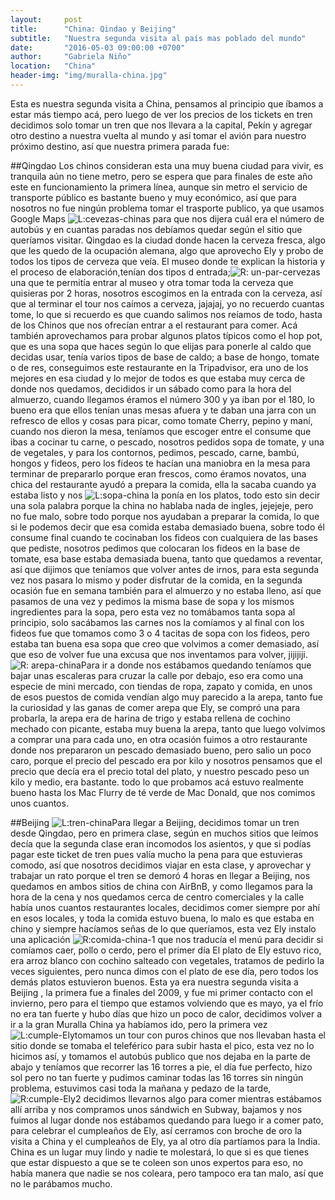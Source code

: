 ```yaml
---
layout:     post
title:      "China: Qindao y Beijing"
subtitle:   "Nuestra segunda visita al país mas poblado del mundo"
date:       "2016-05-03 09:00:00 +0700"
author:     "Gabriela Niño"
location:   "China"
header-img: "img/muralla-china.jpg"
---
```

Esta es nuestra segunda visita a China, pensamos al principio que íbamos a estar más tiempo acá, pero luego de ver
los precios de los tickets en tren decidimos solo tomar un tren que nos llevara a la capital, Pekín y agregar otro destino a nuestra vuelta al mundo y así tomar el avión para nuestro próximo destino, así que nuestra primera parada fue:

##Qingdao
Los chinos consideran esta una muy buena ciudad para vivir, es tranquila aún no tiene metro, pero se espera que para finales de este año este en funcionamiento la primera línea, aunque sin metro el servicio de transporte público es bastante bueno y muy económico, así que para nosotros no fue ningún problema tomar el trasporte publico, ya que usamos Google Maps ![L:cevezas-chinas][1] para que nos dijera cuál era el número de autobús y en cuantas paradas nos debíamos quedar según el sitio que queríamos visitar.
Qingdao es la ciudad donde hacen la cerveza fresca, algo que les quedo de la ocupación alemana, algo que aprovecho Ely y probo de todos los tipos de cerveza que veía.
El  museo donde te explican la historia y el proceso de elaboración,tenían dos tipos d entrada;![R: un-par-cervezas][2] una que te permitía entrar al museo y otra tomar toda la cerveza que quisieras por 2 horas, nosotros escogimos en la entrada con la cerveza, así que al terminar el tour nos caímos a cerveza, jajajaj, yo no recuerdo cuantas tome, lo que si recuerdo es que cuando salimos nos reíamos de todo, hasta de los Chinos que nos ofrecían entrar a el restaurant para comer.
Acá también aprovechamos para probar algunos platos típicos como el hop pot, que es una sopa que haces según lo que elijas para ponerle al caldo que decidas usar, tenía varios tipos de base de caldo; a base de hongo, tomate o de res, conseguimos este restaurante en la Tripadvisor, era uno de los mejores en esa ciudad y lo mejor de todos es que estaba muy cerca de donde nos quedamos, decididos ir un sábado como para la hora del almuerzo, cuando llegamos 
éramos el número 300 y ya iban por el 180, lo bueno era que ellos tenían unas mesas afuera y te daban una jarra con un refresco de ellos y cosas para picar, como tomate Cherry, pepino y maní, cuando nos dieron la mesa, teníamos que escoger entre el consume que ibas a  cocinar tu carne, o pescado, nosotros pedidos sopa de tomate, y una de vegetales, y para los contornos, pedimos, pescado, carne, bambú, hongos y fideos, pero los fideos te hacían una maniobra en la mesa para terminar de prepararlo porque eran frescos, como éramos novatos, una chica del restaurante ayudó a prepara la comida, ella la sacaba cuando ya estaba listo y nos ![L:sopa-china][3] la ponía en los platos, todo esto sin decir una sola palabra porque la china no hablaba nada de ingles, jejejeje, pero no fue malo, sobre todo porque nos ayudaban a preparar la comida, lo que si le podemos decir que esa comida estaba demasiado buena, sobre todo él consume final cuando te cocinaban los fideos con cualquiera de  las bases que pediste, nosotros pedimos que colocaran los fideos en la base de tomate, esa base estaba demasiada buena, tanto que quedamos a reventar, así que dijimos que teníamos que volver antes de irnos, para esta segunda vez nos pasara lo mismo y poder disfrutar de la comida, en la segunda ocasión fue en semana también para el almuerzo y no estaba lleno, así que pasamos de una vez y pedimos la misma base de sopa y los mismos ingredientes para la sopa, pero esta vez no tomábamos tanta sopa al principio, solo sacábamos las carnes nos la comíamos y al final con los fideos fue que tomamos como 3 o 4 tacitas de sopa con los fideos, pero estaba tan buena esa sopa que creo que volvimos a comer demasiado, así que eso de volver fue una excusa que nos inventamos para volver, jijijiji.
![R: arepa-china][4]Para ir a donde nos estábamos quedando teníamos que bajar unas escaleras para cruzar la calle por debajo, eso era como una especie de mini mercado, con tiendas de ropa, zapato y comida, en unos de esos puestos de comida vendían algo muy parecido a la arepa, tanto fue la curiosidad y las ganas de comer arepa que Ely, se compró una para probarla, la arepa era de harina de trigo y estaba rellena de cochino mechado con picante, estaba muy buena la arepa, tanto que luego volvimos a comprar una para cada uno, en otra ocasión fuimos a otro restaurante donde nos prepararon un pescado demasiado bueno, pero salio un poco caro, porque el precio del pescado era por kilo y nosotros pensamos que el precio que decía era el precio total del plato, y nuestro pescado peso un kilo y medio, era bastante. todo lo que probamos acá estuvo realmente bueno hasta los Mac Flurry de té verde de Mac Donald, que nos comimos unos cuantos.


##Beijing 
![L:tren-china][5]Para llegar a Beijing, decidimos tomar un tren desde Qingdao, pero en primera clase, según en muchos sitios que leímos decía que la segunda clase eran incomodos los asientos, y que si podías pagar este ticket de tren pues valía mucho la pena para que estuvieras comodo, así que nosotros decidimos viajar en esta clase, y aprovechar y trabajar un rato porque el tren se demoró 4 horas en llegar a Beijing, nos quedamos en ambos sitios de china con AirBnB, y como llegamos para la hora de la cena y nos quedamos cerca de centro comerciales y la calle había unos cuantos restaurantes locales, decidimos comer siempre por ahí en esos locales, y toda la comida estuvo buena, lo malo es que estaba en chino y siempre hacíamos señas de lo que queríamos, esta vez Ely instalo una aplicación ![R:comida-china-1][6] que nos traducía el menú para decidir si comíamos caer, pollo o cerdo, pero el primer día El plato de Ely estuvo rico, era arroz blanco con cochino salteado con vegetales, tratamos de pedirlo la veces siguientes, pero nunca dimos con el plato de ese día, pero todos los demás platos estuvieron buenos. Esta ya era nuestra segunda visita a Beijing , la primera fue a finales del 2009, y fue mi primer contacto con el invierno, pero para el tiempo que estamos volviendo que es mayo, ya el frío no era tan fuerte y hubo días que hizo un poco de calor, decidimos volver a ir a la gran Muralla China ya habíamos ido, pero la primera vez ![L:cumple-Ely][7]tomamos un tour con puros chinos que nos llevaban hasta el sitio donde se tomaba el teleférico para subir hasta el pico, esta vez no lo hicimos así, y tomamos el autobús publico que nos dejaba en la parte de abajo y teníamos que recorrer las 16 torres a pie, el día fue perfecto,
 hizo sol pero no tan fuerte y pudimos caminar todas las 16 torres sin ningún problema, estuvimos casi toda la mañana y pedazo de la tarde,![R:cumple-Ely2][8] decidimos llevarnos algo para comer mientras estábamos allí arriba y nos compramos unos sándwich en Subway, bajamos y nos fuimos al lugar donde nos estábamos quedando para luego ir a comer pato, para celebrar el cumpleaños de Ely, así cerramos con broche de oro la visita a China y el cumpleaños de Ely, ya al otro día partíamos para la India.
China es un lugar muy lindo y nadie te molestará, lo que si es que tienes que estar dispuesto a que se te coleen 
son unos expertos para eso, no había manera que nadie se nos coleara, pero tampoco era tan malo, así que no le parábamos mucho.

[1]: /img/cervezas-chinas.jpg
[2]: /img/unas-cuantas-cervezas.jpg
[3]: /img/sopa-china.jpg
[4]: /img/arepa-china.jpg
[5]: /img/viaje-tren-china.jpg
[6]: /img/comida-china1.jpg
[7]: /img/cumple-Ely.jpg
[8]: /img/cumple-Ely2.jpg
